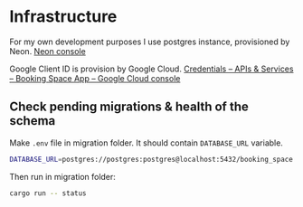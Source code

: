 # Infrastructure

For my own development purposes I use postgres instance, provisioned by Neon. [Neon console](https://console.neon.tech)

Google Client ID is provision by Google Cloud. [Credentials – APIs & Services – Booking Space App – Google Cloud console](https://console.cloud.google.com/apis/credentials)

## Check pending migrations & health of the schema

Make `.env` file in migration folder. It should contain `DATABASE_URL` variable.

```bash
DATABASE_URL=postgres://postgres:postgres@localhost:5432/booking_space
```

Then run in migration folder:

```bash
cargo run -- status
```